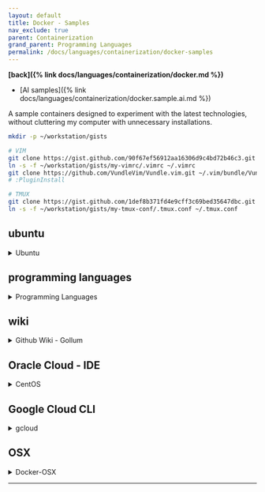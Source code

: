 ```yaml
---
layout: default
title: Docker - Samples
nav_exclude: true
parent: Containerization
grand_parent: Programming Languages
permalink: /docs/languages/containerization/docker-samples
---
```


__[back]({% link docs/languages/containerization/docker.md %})__

- [AI samples]({% link docs/languages/containerization/docker.sample.ai.md %})

A sample containers designed to experiment with the latest technologies,
without cluttering my computer with unnecessary installations.

```bash
mkdir -p ~/workstation/gists

# VIM
git clone https://gist.github.com/90f67ef56912aa16306d9c4bd72b46c3.git ~/workstation/gists/my-vimrc
ln -s -f ~/workstation/gists/my-vimrc/.vimrc ~/.vimrc
git clone https://github.com/VundleVim/Vundle.vim.git ~/.vim/bundle/Vundle.vim
# :PluginInstall

# TMUX
git clone https://gist.github.com/1def8b371fd4e9cff3c69bed35647dbc.git ~/workstation/gists/my-tmux-conf
ln -s -f ~/workstation/gists/my-tmux-conf/.tmux.conf ~/.tmux.conf
```

## ubuntu

<details markdown="block">
  <summary>
    Ubuntu
  </summary>

A Linux Docker container designed to experiment with the latest technologies,
without cluttering my computer with unnecessary installations.

```bash
# a docker for playing with new linux tools
# https://hub.docker.com/_/ubuntu
# $> docker image ls
#
# Automatically REMOVE THE CONTAINER when it exits
# $> mkdir -p ~/Downloads/temp
docker run \
  --name linux-learning --rm \
  --mount src=`realpath ~/Downloads/temp`,target=/home/local,type=bind \
  --workdir /home/local \
  -it ubuntu:22.04 bash
  # -p 8086:8086 \
  # --mount src=`pwd`,target=/home/local,type=bind \

# DETACH
# $> mkdir -p ~/Downloads/temp
docker run \
  --detach \
  --name linux-learning \
  --mount src=`realpath ~/Downloads/temp`,target=/home/local,type=bind \
  --workdir /home/local \
  -it ubuntu:22.04 bash
  # -p 8086:8086 \
  # --mount src=`pwd`,target=/home/local,type=bind \
# ...
docker exec -it linux-learning bash
docker stop linux-learning
docker start linux-learning
docker rm linux-learning
```

```sh
apt-get update
apt-get upgrade
apt-get install -y curl wget git vim

# gvm
# https://github.com/moovweb/gvm
apt-get install bison
apt-get install -y bsdmainutils binutils gcc make
bash < <(curl -s -S -L https://raw.githubusercontent.com/moovweb/gvm/master/binscripts/gvm-installer)
# Please restart your terminal session or to get started right away run
#  `source /root/.gvm/scripts/gvm`
#
# GVM USAGE
# gvm listall
# gvm install go1.22.1 -B
# gvm use go1.22.1
# gvm list

# pyenv
# Simple Python version management
# https://github.com/pyenv/pyenv
apt-get install -y zlib1g-dev
apt-get install -y make build-essential libssl-dev zlib1g-dev libbz2-dev libreadline-dev libsqlite3-dev wget curl llvm libncurses5-dev libncursesw5-dev xz-utils tk-dev libffi-dev liblzma-dev git
curl https://pyenv.run | bash
# Load pyenv-virtualenv
#  `export PYENV_ROOT="$HOME/.pyenv"`
#  `[[ -d $PYENV_ROOT/bin ]] && export PATH="$PYENV_ROOT/bin:$PATH"`
#  `eval "$(pyenv init -)"`
#
# PYENV USAGE
# pyenv install --list
# pyenv install -v 3.10.10
# pyenv install -v 3.12.2
# pyenv local 3.12.2
# pyenv versions

# nvm
# Node Version Manager - POSIX-compliant bash script to manage multiple active node.js versions
# https://github.com/nvm-sh/nvm
curl -o- https://raw.githubusercontent.com/nvm-sh/nvm/v0.39.7/install.sh | bash
# start using nvm or run the following to use it now
#  `export NVM_DIR="$HOME/.nvm"`
#  `[ -s "$NVM_DIR/nvm.sh" ] && \. "$NVM_DIR/nvm.sh"  # This loads nvm`
#  `[ -s "$NVM_DIR/bash_completion" ] && \. "$NVM_DIR/bash_completion"  # This loads nvm bash_completion`
#
# NVM USAGE
# nvm ls-remote
# nvm install v21.7.1
# nvm use v21.7.1

# rvm
# Ruby Version Manager (RVM)
# RVM is a command-line tool which allows you to easily install, manage, and
# work with multiple ruby environments from interpreters to sets of gems.
apt-get install -y bash make gnupg2 autoconf bison build-essential libssl-dev libyaml-dev libreadline6-dev zlib1g-dev libncurses5-dev libffi-dev libgdbm6 libgdbm-dev libdb-dev
# https://rvm.io/
# https://rvm.io/rvm/install
gpg2 --keyserver keyserver.ubuntu.com --recv-keys 409B6B1796C275462A1703113804BB82D39DC0E3 7D2BAF1CF37B13E2069D6956105BD0E739499BDB
curl -sSL https://get.rvm.io | bash -s stable
#  `source /usr/local/rvm/scripts/rvm`
#  `echo "source /usr/local/rvm/scripts/rvm" >> ~/.bash_profile`
# RVM USAGE
# https://rvm.io/rvm/basics
# rvm install 3.1.3
# rvm use 3.1.3
#
# Jekyll
# bundle install
# bundle exec jekyll serve --config _config_dev.yml --host 0.0.0.0 --port 8086
#  http://localhost:8086/

# rust
# Install Rust and Cargo
# https://doc.rust-lang.org/cargo/getting-started/installation.html
curl https://sh.rustup.rs -sSf | sh
# SSL peer certificate
apt-get install -y libssl-dev
# run one of the following (note the leading DOT):
#  `. "$HOME/.cargo/env"            # For sh/bash/zsh/ash/dash/pdksh`
#  `source "$HOME/.cargo/env.fish"  # For fish`
```

----
<br/>
<!-- Ubuntu -->
</details>

## programming languages

<details markdown="block">
  <summary>
    Programming Languages
  </summary>

A Docker container to experiment and learn new things without cluttering my computer with unnecessary installations.

```sh
mkdir -p ~/Downloads/temp
```

### Python

<details markdown="block">
  <summary>
    Python
  </summary>

```bash
# a docker for playing with Python
# https://hub.docker.com/_/python
# $> docker image ls
#
# Automatically REMOVE THE CONTAINER when it exits
docker run \
  --name python-learning --rm \
  --mount src=`realpath ~/Downloads/temp`,target=/home/local,type=bind \
  --workdir /home/local \
  -it python:3.12.2 bash
  # -p 8086:8086 \
  # --mount src=`pwd`,target=/home/local,type=bind \

# DETACH
docker run \
  --detach \
  --name python-learning \
  --mount src=`realpath ~/Downloads/temp`,target=/home/local,type=bind \
  --workdir /home/local \
  -it python:3.12.2 bash
  # -p 8086:8086 \
  # --mount src=`pwd`,target=/home/local,type=bind \
# ...
docker exec -it python-learning bash
docker stop python-learning
docker start python-learning
docker rm python-learning
```
<!-- Python -->
</details>

-----

<!-- Programming Languages -->
</details>

## wiki

<details markdown="block">
  <summary>
    Github Wiki - Gollum
  </summary>

```bash
# https://github.com/gollum/gollum/wiki/Gollum-via-Docker
# https://github.com/gollum/gollum#configuration
# https://github.com/gollum/gollum
#
# tells Docker to use the current working directory as the git repository you
# want to serve your wiki from
docker run \
  --name gh-wiki --rm \
  -p 4567:4567 \
  -v $(pwd):/wiki \
  gollumwiki/gollum:v5.3.0

docker stop gh-wiki
```

----
<br/>
<!-- Github Wiki - Gollum -->
</details>

## Oracle Cloud - IDE

<details markdown="block"><summary>CentOS</summary>

### Jupyter Notebook

<details markdown="block"><summary>CentOS - Jupyter</summary>

- [My notebooks]({% link docs/languages/python/notebook.md %}#centos)

```sh
#!/bin/bash

# chmod +x exec-docker-bash.sh
sudo docker exec -it python-learning bash

# see the ip address of the container
# $> curl ifconfig.me

# Run Jupyter Notebook
# $> jupyter notebook --allow-root --ip=0.0.0.0 --port=8888
```
```sh
#!/bin/bash

# chmod +x exec-docker-notebook-d.sh
sudo docker exec -d \
  -e GOPATH=/root/go \
  -e PATH=/root/go/bin:/usr/local/bin:/usr/local/sbin:/usr/sbin:/usr/bin:/sbin:/bin \
  -it python-learning \
  jupyter notebook \
    --allow-root --ip=0.0.0.0 --port=8888 \
    --NotebookApp.token='0fd8d941-9f43-49ef-b987-3efb21966bb9'

# generating UUID
# $> echo `uuidgen | tr '[:upper:]' '[:lower:]'`

# See the IP address of the container
# http://155.248.192.51:8088/
# $> curl ifconfig.me

# Run Jupyter Notebook
# $> jupyter notebook --allow-root --ip=0.0.0.0 --port=8888 --NotebookApp.token='xxxxxx'
```
```sh
#!/bin/bash

# chmod +x run-docker-d.sh
sudo docker run \
  --name python-learning --detach \
  --mount src=`pwd`,target=/home/local,type=bind \
  -p 8088:8888 \
  --workdir /home/local \
  -it python:3.12.2 bash

# ...
# docker exec -it python-learning bash
# docker stop python-learning
# docker start python-learning
# docker rm python-learning
```
```sh
#!/bin/bash

# chmod +x run-docker.sh
sudo docker run \
  --name python-learning --rm \
  --mount src=`pwd`,target=/home/local,type=bind \
  -p 8088:8888 \
  --workdir /home/local \
  -it python:3.12.2 bash
```

----
<br/>
<!-- CentOS - Jupyter -->
</details>

### Others

<details markdown="block"><summary>CentOS - Others</summary>

```sh
#!/bin/bash

# chmod +x run-docker-ttyd.sh
sudo docker run -d --name ttyd \
  --restart unless-stopped \
  -p 8083:8083 \
  -e TZ="America/Sao_Paulo" \
  --mount src="$(pwd)/workspace/ttyd",target=/root/workspace,type=bind \
  --privileged \
  -it tsl0922/ttyd:1.7.3 ttyd -p 8083 -c user:password bash

# docker exec -it --privileged ttyd bash
# docker exec -d --privileged ttyd dockerd
```

```sh
#!/bin/bash

# chmod +x exec-docker-ttyd.sh
# sudo docker run -d --name ttyd \
#   --restart unless-stopped \
#   -p 8083:8083 \
#   -e TZ="America/Sao_Paulo" \
#   --mount src="$(pwd)/workspace/ttyd",target=/root/workspace,type=bind \
#   --privileged \
#   -it tsl0922/ttyd:1.7.3 ttyd -p 8083 -c user:password bash

sudo docker exec -it --privileged ttyd bash
# docker exec -d --privileged ttyd dockerd
```

```sh
#!/bin/bash

# chmod +x run-docker-sftpgo.sh
sudo docker run --rm --name my-sftpgo \
   -p 8080:8080 \
   -e TZ="America/Sao_Paulo" \
   -e SFTPGO_DATA_PROVIDER__CREATE_DEFAULT_ADMIN=true \
   -e SFTPGO_DEFAULT_ADMIN_USERNAME=user \
   -e SFTPGO_DEFAULT_ADMIN_PASSWORD=password \
   --mount type=bind,source="$(pwd)/workspace/ttyd",target=/srv/sftpgo \
   -d drakkan/sftpgo:2.5.x

# docker exec -it my-sftpgo bash
```

![image](https://github.com/igorlima/unapologetic-snippets/assets/1886786/deaa0b2c-2451-48f2-87ab-064f3f7231cc)


----
<br/>
<!-- CentOS - Others -->
</details>

----
<br/>
<!-- CentOS -->
</details>


## Google Cloud CLI

<details markdown="block">
  <summary>
    gcloud
  </summary>

```bash
# Google Cloud CLI Docker
# https://cloud.google.com/sdk/docs/downloads-docker
#
# Artifact Registry
# https://gcr.io/google.com/cloudsdktool/google-cloud-cli
docker pull gcr.io/google.com/cloudsdktool/google-cloud-cli:468.0.0

# $> mkdir -p ~/Downloads/temp
docker run \
  --name google-cloud-cli --rm \
  --mount src=`realpath ~/Downloads/temp`,target=/home/local,type=bind \
  --workdir /home/local \
  -it \
  gcr.io/google.com/cloudsdktool/google-cloud-cli:468.0.0 \
  bash

# https://github.com/sigoden/aichat/blob/601288029dd7affa2115547a70c74b21d2003b66/config.example.yaml#L83
# https://github.com/sigoden/aichat/blob/5635ca6a58fb4a590419335b098b7317285bfb82/config.example.yaml#L146
# https://igorlima.github.io/unapologetic-snippets/docs/languages/shell/cli-ai#aichat
# https://igorlima.github.io/unapologetic-snippets/docs/languages/containerization/docker-samples-ai#aichat
gcloud auth application-default login
gcloud auth login
gcloud config set project PROJECT_ID
gcloud auth application-default set-quota-project PROJECT_ID

cp ~/.config/gcloud/application_default_credentials.json .
```
```sh
# Set the quota project with a REST request
# https://cloud.google.com/docs/authentication/rest#set-billing-project
curl -X POST \
  -H "Authorization: Bearer $(gcloud auth print-access-token)" \
  -H "x-goog-user-project: PROJECT_ID" \
  -H "Content-Type: application/json; charset=utf-8" \
  -d @request.json \
  "https://translation.googleapis.com/language/translate/v2"
#
# REFERENCES:
# Docker Hub: https://hub.docker.com/r/google/cloud-sdk/tags
# Installing the Google Cloud CLI Docker image: https://cloud.google.com/sdk/docs/downloads-docker
# GitHub cloud-sdk-docker: https://github.com/GoogleCloudPlatform/cloud-sdk-docker/blob/fce92493b14e954ac026d5a087d0e7004e671562/README.md
# Google Cloud CLI - Release Notes: https://cloud.google.com/sdk/docs/release-notes
```

----
<br/>
<!-- gcloud -->
</details>

## OSX

<details markdown="block">
  <summary>
    Docker-OSX
  </summary>

Run macOS VM in a Docker! Run near native OSX-KVM in Docker! X11 Forwarding! CI/CD for OS X Security Research! Docker mac Containers.
- [Docker-OSX github](https://github.com/sickcodes/Docker-OSX)
  - _https://github.com/sickcodes/Docker-OSX_
- [Docker HUB](https://hub.docker.com/r/sickcodes/docker-osx)
  - _https://hub.docker.com/r/sickcodes/docker-osx_

----
<br/>
<!-- Docker-OSX -->
</details>

---

[^1]: [...](...)
